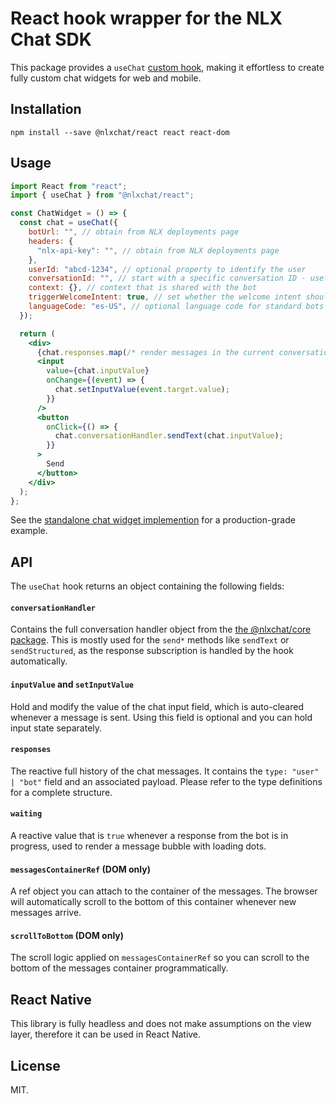 # React hook wrapper for the NLX Chat SDK

This package provides a `useChat` [custom hook](https://reactjs.org/docs/hooks-intro.html), making it effortless to create fully custom chat widgets for web and mobile.

## Installation

`npm install --save @nlxchat/react react react-dom`

## Usage

```jsx
import React from "react";
import { useChat } from "@nlxchat/react";

const ChatWidget = () => {
  const chat = useChat({
    botUrl: "", // obtain from NLX deployments page
    headers: {
      "nlx-api-key": "", // obtain from NLX deployments page
    },
    userId: "abcd-1234", // optional property to identify the user
    conversationId: "", // start with a specific conversation ID - useful if you want to resume a previous conversation
    context: {}, // context that is shared with the bot
    triggerWelcomeIntent: true, // set whether the welcome intent should trigger when the conversation is initialized
    languageCode: "es-US", // optional language code for standard bots that do not run on US English
  });

  return (
    <div>
      {chat.responses.map(/* render messages in the current conversation */)}
      <input
        value={chat.inputValue}
        onChange={(event) => {
          chat.setInputValue(event.target.value);
        }}
      />
      <button
        onClick={() => {
          chat.conversationHandler.sendText(chat.inputValue);
        }}
      >
        Send
      </button>
    </div>
  );
};
```

See the [standalone chat widget implemention](https://github.com/nlxai/chat-sdk/blob/master/packages/widget/src/index.tsx) for a production-grade example.

## API

The `useChat` hook returns an object containing the following fields:

#### `conversationHandler`

Contains the full conversation handler object from the [the @nlxchat/core package](https://github.com/nlxai/chat-sdk/blob/master/packages/core/README.md). This is mostly used for the `send*` methods like `sendText` or `sendStructured`, as the response subscription is handled by the hook automatically.

#### `inputValue` and `setInputValue`

Hold and modify the value of the chat input field, which is auto-cleared whenever a message is sent. Using this field is optional and you can hold input state separately.

#### `responses`

The reactive full history of the chat messages. It contains the `type: "user" | "bot"` field and an associated payload. Please refer to the type definitions for a complete structure.

#### `waiting`

A reactive value that is `true` whenever a response from the bot is in progress, used to render a message bubble with loading dots.

#### `messagesContainerRef` (DOM only)

A ref object you can attach to the container of the messages. The browser will automatically scroll to the bottom of this container whenever new messages arrive.

#### `scrollToBottom` (DOM only)

The scroll logic applied on `messagesContainerRef` so you can scroll to the bottom of the messages container programmatically.

## React Native

This library is fully headless and does not make assumptions on the view layer, therefore it can be used in React Native.

## License

MIT.
